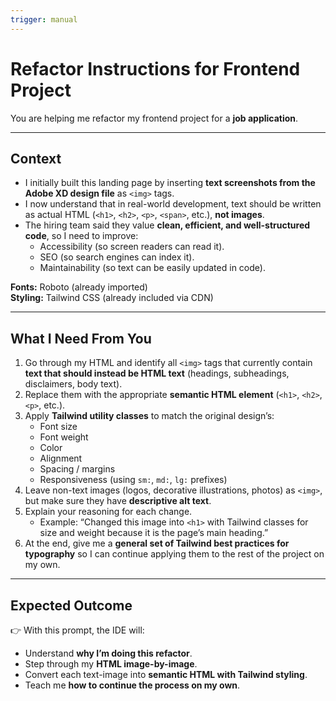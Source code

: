 ```yaml
---
trigger: manual
---
```


# Refactor Instructions for Frontend Project

You are helping me refactor my frontend project for a **job application**.

---

## Context

- I initially built this landing page by inserting **text screenshots from the Adobe XD design file** as `<img>` tags.  
- I now understand that in real-world development, text should be written as actual HTML (`<h1>`, `<h2>`, `<p>`, `<span>`, etc.), **not images**.  
- The hiring team said they value **clean, efficient, and well-structured code**, so I need to improve:
  - Accessibility (so screen readers can read it).  
  - SEO (so search engines can index it).  
  - Maintainability (so text can be easily updated in code).  

**Fonts:** Roboto (already imported)  
**Styling:** Tailwind CSS (already included via CDN)  

---

## What I Need From You

1. Go through my HTML and identify all `<img>` tags that currently contain **text that should instead be HTML text** (headings, subheadings, disclaimers, body text).  
2. Replace them with the appropriate **semantic HTML element** (`<h1>`, `<h2>`, `<p>`, etc.).  
3. Apply **Tailwind utility classes** to match the original design’s:
   - Font size  
   - Font weight  
   - Color  
   - Alignment  
   - Spacing / margins  
   - Responsiveness (using `sm:`, `md:`, `lg:` prefixes)  
4. Leave non-text images (logos, decorative illustrations, photos) as `<img>`, but make sure they have **descriptive alt text**.  
5. Explain your reasoning for each change.  
   - Example: “Changed this image into `<h1>` with Tailwind classes for size and weight because it is the page’s main heading.”  
6. At the end, give me a **general set of Tailwind best practices for typography** so I can continue applying them to the rest of the project on my own.  

---

## Expected Outcome

👉 With this prompt, the IDE will:

- Understand **why I’m doing this refactor**.  
- Step through my **HTML image-by-image**.  
- Convert each text-image into **semantic HTML with Tailwind styling**.  
- Teach me **how to continue the process on my own**.